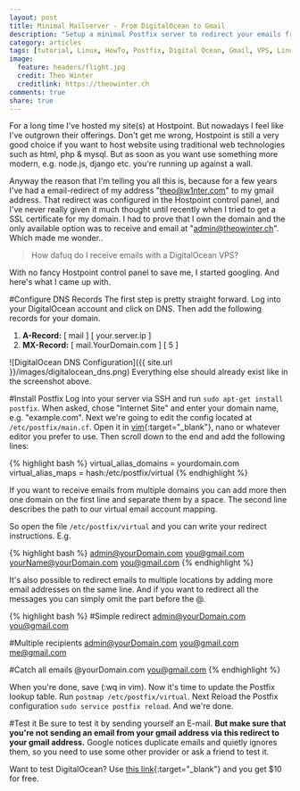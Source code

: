 ```yaml
---
layout: post
title: Minimal Mailserver - From DigitalOcean to Gmail
description: "Setup a minimal Postfix server to redirect your emails from a domain hosted on a VPS to gmail or any other email provider."
category: articles
tags: [tutorial, Linux, HowTo, Postfix, Digital Ocean, Gmail, VPS, Linux, Server]
image:
  feature: headers/flight.jpg
  credit: Theo Winter
  creditlink: https://theowinter.ch
comments: true
share: true
---
```


For a long time I've hosted my site(s) at Hostpoint. But nowadays I feel like I've outgrown their offerings. Don't get me wrong, Hostpoint is still a very good choice if you want to host website using traditional web technologies such as html, php & mysql. But as soon as you want use something more modern, e.g. node.js, django etc. you're running up against a wall. 
 
Anyway the reason that I'm telling you all this is, because for a few years I've had a email-redirect of my address "theo@w1nter.com" to my gmail address. That redirect was configured in the Hostpoint control panel, and I've never really given it much thought until recently when I tried to get a SSL certificate for my domain. I had to prove that I own the domain and the only available option was to receive and email at "admin@theowinter.ch". Which made me wonder..

> How dafuq do I receive emails with a DigitalOcean VPS?

With no fancy Hostpoint control panel to save me, I started googling. And here's what I came up with.

#Configure DNS Records
The first step is pretty straight forward. Log into your DigitalOcean account and click on DNS. Then add the following records for your domain.

1. **A-Record:**  [ mail ] [ your.server.ip ]
2. **MX-Record:** [ mail.YourDomain.com ] [ 5 ]

![DigitalOcean DNS Configuration]({{ site.url }}/images/digitalocean_dns.png) 
Everything else should already exist like in the screenshot above.

#Install Postfix
Log into your server via SSH and run `sudo apt-get install postfix`. When asked, chose "Internet Site" and enter your domain name, e.g. "example.com". Next we're going to edit the config located at `/etc/postfix/main.cf`. Open it in [vim](http://vim.sexy/){:target="_blank"}, nano or whatever editor you prefer to use. Then scroll down to the end and add the following lines:

{% highlight bash %}
virtual_alias_domains = yourdomain.com
virtual_alias_maps = hash:/etc/postfix/virtual
{% endhighlight %}

If you want to receive emails from multiple domains you can add more then one domain on the first line and separate them by a space. The second line describes the path to our virtual email account mapping.

So open the file `/etc/postfix/virtual` and you can write your redirect instructions. E.g.

{% highlight bash %}
admin@yourDomain.com you@gmail.com
yourName@yourDomain.com you@gmail.com
{% endhighlight %}

It's also possible to redirect emails to multiple locations by adding more email addresses on the same line. And if you want to redirect all the messages you can simply omit the part before the @.

{% highlight bash %}
#Simple redirect
admin@yourDomain.com you@gmail.com
	
#Multiple recipients
admin@yourDomain.com you@gmail.com me@gmail.com
	
#Catch all emails
@yourDomain.com you@gmail.com
{% endhighlight %}	

When you're done, save (:wq in vim). Now it's time to update the Postfix lookup table. Run `postmap /etc/postfix/virtual`. Next Reload the Postfix configuration `sudo service postfix reload`. And we're done. 

#Test it
Be sure to test it by sending yourself an E-mail. **But make sure that you're not sending an email from your gmail address via this redirect to your gmail address.** Google notices duplicate emails and quietly ignores them, so you need to use some other provider or ask a friend to test it.

Want to test DigitalOcean? Use [this link](https://www.digitalocean.com/?refcode=3c6fcdd7f9f2){:target="_blank"} and you get $10 for free.
